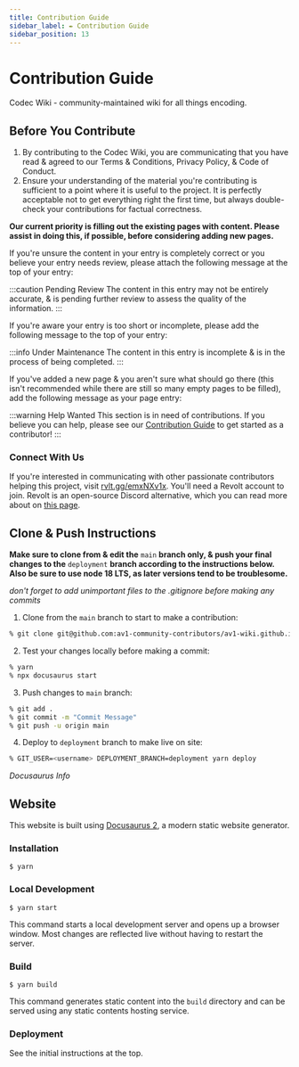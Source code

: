 ```yaml
---
title: Contribution Guide
sidebar_label: ✒️ Contribution Guide
sidebar_position: 13
---
```


# Contribution Guide

Codec Wiki - community-maintained wiki for all things encoding.

## Before You Contribute

1. By contributing to the Codec Wiki, you are communicating that you have read & agreed to our Terms & Conditions, Privacy Policy, & Code of Conduct.
2. Ensure your understanding of the material you're contributing is sufficient to a point where it is useful to the project. It is perfectly acceptable not to get everything right the first time, but always double-check your contributions for factual correctness.

**Our current priority is filling out the existing pages with content. Please assist in doing this, if possible, before considering adding new pages.**

If you're unsure the content in your entry is completely correct or you believe your entry needs review, please attach the following message at the top of your entry:

:::caution Pending Review
The content in this entry may not be entirely accurate, & is pending further review to assess the quality of the information.
:::

If you're aware your entry is too short or incomplete, please add the following message to the top of your entry:

:::info Under Maintenance
The content in this entry is incomplete & is in the process of being completed.
:::

If you've added a new page & you aren't sure what should go there (this isn't recommended while there are still so many empty pages to be filled), add the following message as your page entry:

:::warning Help Wanted
This section is in need of contributions. If you believe you can help, please see our [Contribution Guide](../docs/contribution-guide.md) to get started as a contributor!
:::

### Connect With Us

If you're interested in communicating with other passionate contributors helping this project, visit [rvlt.gg/emxNXv1x](https://rvlt.gg/emxNXv1x). You'll need a Revolt account to join. Revolt is an open-source Discord alternative, which you can read more about on [this page](https://github.com/revoltchat/legal/blob/master/About.md#communication-is-critical).

## Clone & Push Instructions
**Make sure to clone from & edit the** `main` **branch only, & push your final changes to the** `deployment` **branch according to the instructions below. Also be sure to use node 18 LTS, as later versions tend to be troublesome.**

*don't forget to add unimportant files to the .gitignore before making any commits*

1. Clone from the `main` branch to start to make a contribution:
```bash
% git clone git@github.com:av1-community-contributors/av1-wiki.github.io.git -b main
```

2. Test your changes locally before making a commit:
```bash
% yarn
% npx docusaurus start
```

3. Push changes to `main` branch:
```bash
% git add .
% git commit -m "Commit Message"
% git push -u origin main
```

4. Deploy to `deployment` branch to make live on site:
```bash
% GIT_USER=<username> DEPLOYMENT_BRANCH=deployment yarn deploy
```

*Docusaurus Info*
## Website

This website is built using [Docusaurus 2](https://docusaurus.io/), a modern static website generator.

### Installation

```
$ yarn
```

### Local Development

```
$ yarn start
```

This command starts a local development server and opens up a browser window. Most changes are reflected live without having to restart the server.

### Build

```
$ yarn build
```

This command generates static content into the `build` directory and can be served using any static contents hosting service.

### Deployment

See the initial instructions at the top.